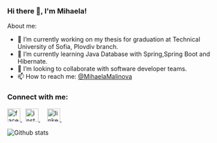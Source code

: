 ### Hi there 👋, I'm Mihaela!

About me:

- 🔭 I’m currently working on my thesis for graduation at Technical University of Sofia, Plovdiv branch.
- 🌱 I’m currently learning Java Database with Spring,Spring Boot and Hibernate.
- 👯 I’m looking to collaborate with software developer teams.
- 📫 How to reach me: <a href="https://www.linkedin.com/in/mihaela-malinova-72352319a/">@MihaelaMalinova</a> 

### Connect with me:
<p>
  <a href="https://www.facebook.com/mihaela.malinova.98/">
    <img src="https://upload.wikimedia.org/wikipedia/commons/thumb/1/1b/Facebook_icon.svg/1024px-Facebook_icon.svg.png" alt="facebook img" height = 30px width = 30px>
  </a> &nbsp; 
  <a href="https://www.instagram.com/mihaellamalinova/">
    <img src="https://upload.wikimedia.org/wikipedia/commons/thumb/a/a5/Instagram_icon.png/2048px-Instagram_icon.png" alt="instagram img" height = 30px width = 30px>
  </a> &nbsp; 
  </a> &nbsp; 
  <a href="https://www.linkedin.com/in/mihaela-malinova-72352319a/">
    <img src="https://image.similarpng.com/very-thumbnail/2021/01/Illustration-of-Linkedin-icon-on-transparent-background-PNG.png" alt="linkedin img" height = 30px width = 30px>
  </a> &nbsp; 
</p>

![Github stats](https://github-readme-stats.vercel.app/api?username=mmalinova&theme=midnight-purple&show_icons=true&count_private=true)
<!--
**mmalinova/mmalinova** is a ✨ _special_ ✨ repository because its `README.md` (this file) appears on your GitHub profile.

- 🤔 I’m looking for help with ...
- 💬 Ask me about ...
- 😄 Pronouns: ...
- ⚡ Fun fact: ...
-->
